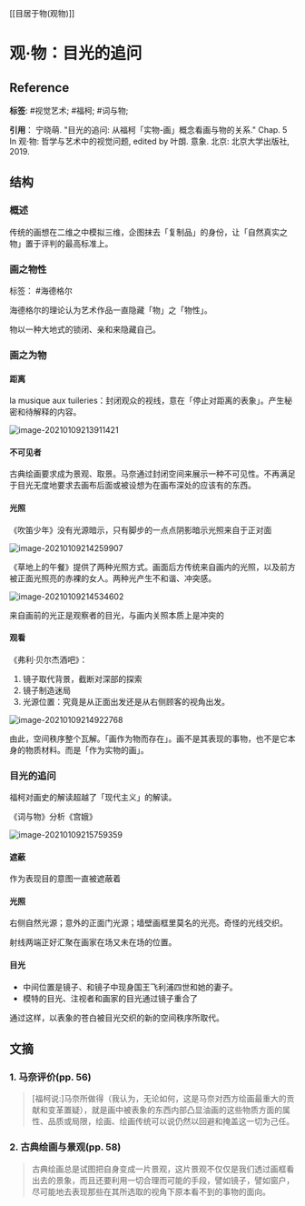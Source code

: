 

[[目居于物(观物)]]

# 观·物：目光的追问

## Reference

**标签**: #视觉艺术; #福柯; #词与物; 

**引用**： 宁晓萌. "目光的追问: 从福柯「实物-画」概念看画与物的关系." Chap. 5 In 观·物: 哲学与艺术中的视觉问题, edited by 叶朗. 意象. 北京: 北京大学出版社, 2019.

## 结构

### 概述

传统的画想在二维之中模拟三维，企图抹去「复制品」的身份，让「自然真实之物」置于评判的最高标准上。

### 画之物性

标签： #海德格尔

海德格尔的理论认为艺术作品一直隐藏「物」之「物性」。

物以一种大地式的锁闭、亲和来隐藏自己。

### 画之为物

#### 距离

la musique aux tuileries：封闭观众的视线，意在「停止对距离的表象」。产生秘密和待解释的内容。

![image-20210109213911421](https://typora-picgo-bed.oss-cn-beijing.aliyuncs.com/image-20210109213911421.png)

#### 不可见者

古典绘画要求成为景观、取景。马奈通过封闭空间来展示一种不可见性。不再满足于目光无度地要求去画布后面或被设想为在画布深处的应该有的东西。

#### 光照

《吹笛少年》没有光源暗示，只有脚步的一点点阴影暗示光照来自于正对面

![image-20210109214259907](https://typora-picgo-bed.oss-cn-beijing.aliyuncs.com/image-20210109214259907.png)

《草地上的午餐》提供了两种光照方式。画面后方传统来自画内的光照，以及前方被正面光照亮的赤裸的女人。两种光产生不和谐、冲突感。

![image-20210109214534602](https://typora-picgo-bed.oss-cn-beijing.aliyuncs.com/image-20210109214534602.png)

来自画前的光正是观察者的目光，与画内关照本质上是冲突的

#### 观看

《弗利·贝尔杰酒吧》：

1. 镜子取代背景，截断对深部的探索
2. 镜子制造迷局
3. 光源位置：究竟是从正面出发还是从右侧顾客的视角出发。

![image-20210109214922768](image-20210109214922768.png)

由此，空间秩序整个瓦解。「画作为物而存在」。画不是其表现的事物，也不是它本身的物质材料。而是「作为实物的画」。

### 目光的追问

福柯对画史的解读超越了「现代主义」的解读。

《词与物》分析《宫娥》

![image-20210109215759359](https://typora-picgo-bed.oss-cn-beijing.aliyuncs.com/image-20210109215759359.png)

#### 遮蔽

作为表现目的意图一直被遮蔽着

#### 光照

右侧自然光源；意外的正面门光源；墙壁画框里莫名的光亮。奇怪的光线交织。

射线两端正好汇聚在画家在场又未在场的位置。

#### 目光

* 中间位置是镜子、和镜子中现身国王飞利浦四世和她的妻子。
* 模特的目光、注视者和画家的目光通过镜子重合了

通过这样，以表象的苍白被目光交织的新的空间秩序所取代。





## 文摘

### 1. 马奈评价(pp. 56)

> [福柯说:]马奈所做得（我认为，无论如何，这是马奈对西方绘画最重大的贡献和变革置疑），就是画中被表象的东西内部凸显油画的这些物质方面的属性、品质或局限，绘画、绘画传统可以说仍然以回避和掩盖这一切为己任。

### 2. 古典绘画与景观(pp. 58)

> 古典绘画总是试图把自身变成一片景观，这片景观不仅仅是我们透过画框看出去的景象，而且还要利用一切合理而可能的手段，譬如镜子，譬如窗户，尽可能地去表现那些在其所选取的视角下原本看不到的事物的面向。
